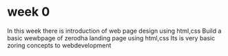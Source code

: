 # week 0
In this week there is introduction of web page design using html,css
Build a basic wewbpage of zerodha landing page using html,css
Its is very basic zoring concepts to webdevelopment 